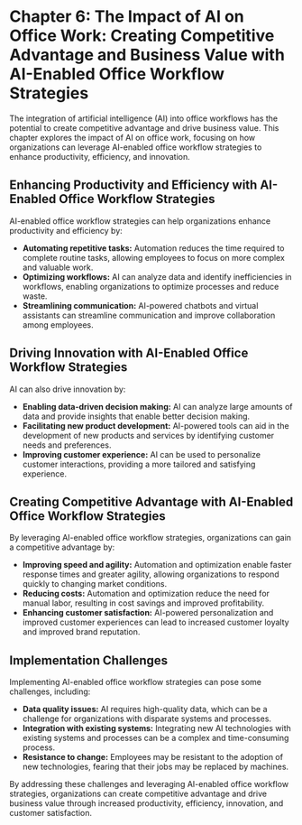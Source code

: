 Chapter 6: The Impact of AI on Office Work: Creating Competitive Advantage and Business Value with AI-Enabled Office Workflow Strategies
========================================================================================================================================

The integration of artificial intelligence (AI) into office workflows has the potential to create competitive advantage and drive business value. This chapter explores the impact of AI on office work, focusing on how organizations can leverage AI-enabled office workflow strategies to enhance productivity, efficiency, and innovation.

Enhancing Productivity and Efficiency with AI-Enabled Office Workflow Strategies
--------------------------------------------------------------------------------

AI-enabled office workflow strategies can help organizations enhance productivity and efficiency by:

* **Automating repetitive tasks:** Automation reduces the time required to complete routine tasks, allowing employees to focus on more complex and valuable work.
* **Optimizing workflows:** AI can analyze data and identify inefficiencies in workflows, enabling organizations to optimize processes and reduce waste.
* **Streamlining communication:** AI-powered chatbots and virtual assistants can streamline communication and improve collaboration among employees.

Driving Innovation with AI-Enabled Office Workflow Strategies
-------------------------------------------------------------

AI can also drive innovation by:

* **Enabling data-driven decision making:** AI can analyze large amounts of data and provide insights that enable better decision making.
* **Facilitating new product development:** AI-powered tools can aid in the development of new products and services by identifying customer needs and preferences.
* **Improving customer experience:** AI can be used to personalize customer interactions, providing a more tailored and satisfying experience.

Creating Competitive Advantage with AI-Enabled Office Workflow Strategies
-------------------------------------------------------------------------

By leveraging AI-enabled office workflow strategies, organizations can gain a competitive advantage by:

* **Improving speed and agility:** Automation and optimization enable faster response times and greater agility, allowing organizations to respond quickly to changing market conditions.
* **Reducing costs:** Automation and optimization reduce the need for manual labor, resulting in cost savings and improved profitability.
* **Enhancing customer satisfaction:** AI-powered personalization and improved customer experiences can lead to increased customer loyalty and improved brand reputation.

Implementation Challenges
-------------------------

Implementing AI-enabled office workflow strategies can pose some challenges, including:

* **Data quality issues:** AI requires high-quality data, which can be a challenge for organizations with disparate systems and processes.
* **Integration with existing systems:** Integrating new AI technologies with existing systems and processes can be a complex and time-consuming process.
* **Resistance to change:** Employees may be resistant to the adoption of new technologies, fearing that their jobs may be replaced by machines.

By addressing these challenges and leveraging AI-enabled office workflow strategies, organizations can create competitive advantage and drive business value through increased productivity, efficiency, innovation, and customer satisfaction.
